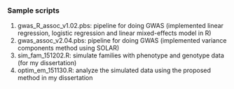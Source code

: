 ### Sample scripts
1. gwas_R_assoc_v1.02.pbs: pipeline for doing GWAS (implemented linear regression, logistic regression and linear mixed-effects model in R)
2. gwas_assoc_v2.04.pbs: pipeline for doing GWAS (implemented variance components method using SOLAR)
3. sim_fam_151202.R: simulate families with phenotype and genotype data (for my dissertation)
4. optim_em_151130.R: analyze the simulated data using the proposed method in my dissertation
